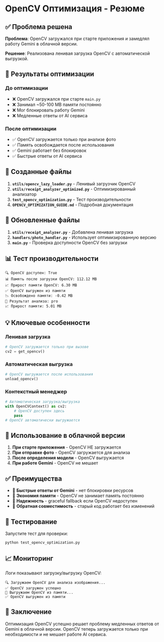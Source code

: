 # OpenCV Оптимизация - Резюме

## ✅ Проблема решена

**Проблема**: OpenCV загружался при старте приложения и замедлял работу Gemini в облачной версии.

**Решение**: Реализована ленивая загрузка OpenCV с автоматической выгрузкой.

## 🚀 Результаты оптимизации

### До оптимизации
- ❌ OpenCV загружался при старте `main.py`
- ❌ Занимал ~50-100 MB памяти постоянно
- ❌ Мог блокировать работу Gemini
- ❌ Медленные ответы от AI сервиса

### После оптимизации
- ✅ OpenCV загружается только при анализе фото
- ✅ Память освобождается после использования
- ✅ Gemini работает без блокировок
- ✅ Быстрые ответы от AI сервиса

## 📁 Созданные файлы

1. **`utils/opencv_lazy_loader.py`** - Ленивый загрузчик OpenCV
2. **`utils/receipt_analyzer_optimized.py`** - Оптимизированный анализатор
3. **`test_opencv_optimization.py`** - Тест производительности
4. **`OPENCV_OPTIMIZATION_GUIDE.md`** - Подробная документация

## 🔧 Обновленные файлы

1. **`utils/receipt_analyzer.py`** - Добавлена ленивая загрузка
2. **`handlers/photo_handler.py`** - Использует оптимизированную версию
3. **`main.py`** - Проверка доступности OpenCV без загрузки

## 📊 Тест производительности

```
🔍 OpenCV доступен: True
📊 Память после загрузки OpenCV: 112.12 MB
📈 Прирост памяти OpenCV: 6.30 MB
✅ OpenCV выгружен из памяти
📉 Освобождено памяти: -0.42 MB
🎯 Результат анализа: pro
📈 Прирост памяти: 5.01 MB
```

## 💡 Ключевые особенности

### Ленивая загрузка
```python
# OpenCV загружается только при вызове
cv2 = get_opencv()
```

### Автоматическая выгрузка
```python
# OpenCV выгружается после использования
unload_opencv()
```

### Контекстный менеджер
```python
# Автоматическая загрузка/выгрузка
with OpenCVContext() as cv2:
    # OpenCV доступен здесь
    pass
# OpenCV автоматически выгружается
```

## 🎯 Использование в облачной версии

1. **При старте приложения** - OpenCV НЕ загружается
2. **При отправке фото** - OpenCV загружается для анализа
3. **После определения модели** - OpenCV выгружается
4. **При работе Gemini** - OpenCV не мешает

## ✅ Преимущества

- 🚀 **Быстрые ответы от Gemini** - нет блокировки ресурсов
- 💾 **Экономия памяти** - OpenCV не занимает память постоянно
- 🔧 **Надежность** - graceful fallback если OpenCV недоступен
- 🔄 **Обратная совместимость** - старый код работает без изменений

## 🧪 Тестирование

Запустите тест для проверки:
```bash
python test_opencv_optimization.py
```

## 📈 Мониторинг

Логи показывают загрузку/выгрузку OpenCV:
```
🔍 Загружаем OpenCV для анализа изображения...
✅ OpenCV загружен успешно
🧹 Выгружаем OpenCV из памяти...
✅ OpenCV выгружен из памяти
```

## 🎉 Заключение

Оптимизация OpenCV успешно решает проблему медленных ответов от Gemini в облачной версии. OpenCV теперь загружается только при необходимости и не мешает работе AI сервиса.

